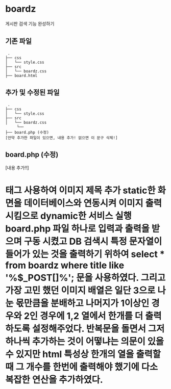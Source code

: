 # boardz
게시판 검색 기능 완성하기

## 기존 파일
```
 .
├── css
│   └── style.css
├── src
│   └── boardz.css
├── board.html
```

## 추가 및 수정된 파일
```
 .
├── css
│   └── style.css
├── src
│   └── boardz.css
     └──
├── board.php (수정)
[만약 추가한 파일이 있으면, 내용 추가! 없으면 이 문구 삭제!]
```

## board.php (수정)
[내용 추가!!]
<h1>태그 사용하여 이미지 제목 추가
static한 화면을 데이터베이스와 연동시켜 이미지 출력시킴으로 dynamic한 서비스 실행
board.php 파일 하나로 입력과 출력을 받으며 구동 시켰고 DB 검색시 특정 문자열이 들어가 있는 것을 출력하기 위하여 
select * from boardz where title like '%$_POST[]%'; 문을 사용하였다.
그리고 가장 고민 했던 이미지 배열은 일단 3으로 나눈 몫만큼을 분배하고 나머지가 1이상인 경우와 2인 경우에 1,2 열에서
한개를 더 출력하도록 설정해주었다. 반복문을 돌면서 그저 하나씩 추가하는 것이 어떻냐는 의문이 있을 수 있지만 html 특성상
한개의 열을 출력할 때 그 개수를 한번에 출력해야 했기에 다소 복잡한 연산을 추가하였다.